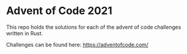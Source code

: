 # Advent of Code 2021

This repo holds the solutions for each of the advent of code challenges written in Rust.

Challenges can be found here: https://adventofcode.com/
